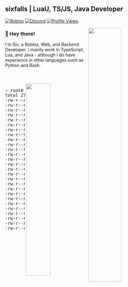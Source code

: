 ## sixfalls | LuaU, TS/JS, Java Developer

[![Roblox](https://img.shields.io/badge/dynamic/json?color=red&label=Roblox&query=count&suffix=%20Followers&url=https%3A%2F%2Ffriends.roblox.com%2Fv1%2Fusers%2F193632792%2Ffollowers%2Fcount&style=for-the-badge&logo=Roblox)](https://www.roblox.com/users/193632792/profile)<!--[![DevForum](https://img.shields.io/badge/dynamic/json?color=9cf&label=DevForum&query=user.profile_view_count&suffix=%20Views&url=https%3A%2F%2Fdevforum.roblox.com%2Fu%2Fhvrtlvs.json&style=for-the-badge&logo=Roblox)](https://devforum.roblox.com/u/hvrtlvs/summary)-->
[![Discord](https://img.shields.io/badge/Discord-Profile-blue?style=for-the-badge&logo=Discord&logoColor=white)](https://discord.com/users/303173495918034945)
[![Profile Views](https://komarev.com/ghpvc/?username=6ixfalls&style=for-the-badge&color=yellow)](https://github.com/antonkomarev/github-profile-views-counter)

<picture>
  <source media="(prefers-color-scheme: dark)" srcset="https://github-readme-stats.sixfalls.me/api?username=6ixfalls&theme=github_dark&hide_border=true&border_radius=10&count_private=true">
  <img align="right" width="46%" src="https://github-readme-stats.sixfalls.me/api?username=6ixfalls&theme=github_dark&hide_border=true&border_radius=10&count_private=true">
</picture>

### 👋 Hey there!
I'm Six, a Roblox, Web, and Backend Developer. I mainly work in TypeScript, Lua, and Java - although I do have experience in other languages such as Python and Bash.
<br/><br/><br/><br/>
<a href="https://im.sixfal.ls/"><img align="right" width="40%" src="https://lanyard-profile-readme.vercel.app/api/303173495918034945?bg=0D1117&hideDiscrim=true"></a>

<!--START_SECTION:projects-->
<pre>
~ root# ls -o work/
total 27
-rw-r--r-- 1 sixfalls  5173248 Jan 07 21:15 <a href="https://github.com/6ixfalls/6ixfalls">6ixfalls.js</a>
-rw-r--r-- 1 sixfalls 11901952 Sep 13 23:43 <a href="https://github.com/6ixfalls/6ixfalls.github.io">6ixfalls.github.io.vue</a>
-rw-r--r-- 1 sixfalls   561152 Jan 15 00:41 <a href="https://github.com/6ixfalls/AstrahacksProject2">astrahacksproject2.js</a>
-rw-r--r-- 1 sixfalls  1091584 Apr 27 10:03 <a href="https://github.com/6ixfalls/bloxstrap">bloxstrap.cs</a>
-rw-r--r-- 1 sixfalls  1570816 Jul 07 16:23 <a href="https://github.com/6ixfalls/denocloud">denocloud.ts</a>
-rw-r--r-- 1 sixfalls   183296 May 02 19:52 <a href="https://github.com/6ixfalls/firefly-api">firefly-api.js</a>
-rw-r--r-- 1 sixfalls    73728 Oct 04 03:46 <a href="https://github.com/6ixfalls/fleet-alerts">fleet-alerts.ts</a>
-rw-r--r-- 1 sixfalls    19456 Dec 15 03:12 <a href="https://github.com/6ixfalls/free-domains">free-domains.hcl</a>
-rw-r--r-- 1 sixfalls  1124352 May 21 05:13 <a href="https://github.com/6ixfalls/github-readme-stats">github-readme-stats.js</a>
-rw-r--r-- 1 sixfalls    99328 Oct 04 03:46 <a href="https://github.com/6ixfalls/infrared-scaler">infrared-scaler.ts</a>
-rw-r--r-- 1 sixfalls   316416 Oct 17 21:54 <a href="https://github.com/6ixfalls/og-banner">og-banner.ts</a>
-rw-r--r-- 1 sixfalls    29696 Jan 07 10:42 <a href="https://github.com/6ixfalls/plex-debrid">plex-debrid.dockerfile</a>
-rw-r--r-- 1 sixfalls    82944 Jan 04 02:19 <a href="https://github.com/6ixfalls/QuickAbout">quickabout.js</a>
-rw-r--r-- 1 sixfalls     4096 Aug 05 22:48 <a href="https://github.com/6ixfalls/railway-nocodb">railway-nocodb.dockerfile</a>
-rw-r--r-- 1 sixfalls    34816 Aug 08 01:35 <a href="https://github.com/6ixfalls/railway-rabbitmq">railway-rabbitmq.js</a>
-rw-r--r-- 1 sixfalls   133120 Aug 17 06:06 <a href="https://github.com/6ixfalls/railway-temporal">railway-temporal.ts</a>
-rw-r--r-- 1 sixfalls   532480 Sep 19 00:10 <a href="https://github.com/6ixfalls/RPresence">rpresence.ts</a>
-rw-r--r-- 1 sixfalls     9216 Jan 06 08:04 <a href="https://github.com/6ixfalls/seaweedfs-rclone">seaweedfs-rclone.dockerfile</a>
-rw-r--r-- 1 sixfalls  4872192 Dec 23 21:21 <a href="https://github.com/6ixfalls/sixfolio">sixfolio.vue</a>
-rw-r--r-- 1 sixfalls   495616 Aug 03 03:34 <a href="https://github.com/6ixfalls/sixshx">sixshx.ts</a>
-rw-r--r-- 1 sixfalls    13312 Jan 04 04:55 <a href="https://github.com/6ixfalls/softshutdown">softshutdown.lua</a>
-rw-r--r-- 1 sixfalls    66560 Mar 03 22:02 <a href="https://github.com/6ixfalls/sync-in-roblox">sync-in-roblox.ts</a>
-rw-r--r-- 1 sixfalls   159744 Nov 01 00:21 <a href="https://github.com/6ixfalls/tailscale-svc-lb">tailscale-svc-lb.py</a>
-rw-r--r-- 1 sixfalls   128000 Nov 17 01:46 <a href="https://github.com/6ixfalls/taonet">taonet.vue</a>
-rw-r--r-- 1 sixfalls     4096 Jan 05 09:17 <a href="https://github.com/6ixfalls/testrabbitmq">testrabbitmq.js</a>
-rw-r--r-- 1 sixfalls   713728 Dec 18 01:03 <a href="https://github.com/6ixfalls/topicstudy">topicstudy.ts</a>
-rw-r--r-- 1 sixfalls   159744 Oct 11 02:17 <a href="https://github.com/6ixfalls/workerboard">workerboard.ts</a>
</pre>
<!--END_SECTION:projects-->

[//]: <> (<img align="right" width="45%" src="https://github-readme-stats.vercel.app/api/top-langs/?username=6ixfalls&theme=github_dark&hide_border=true&layout=compact&border_radius=10">)
[//]: <> (<a role="button" tabindex="0" href="#"><img src="http://6ixfalls.vercel.app/api/banner" width="100%" draggable="false"></a>)
